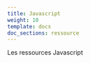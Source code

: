 ```yaml
---
title: Javascript
weight: 10
template: docs
doc_sections: ressource
---
```


Les ressources Javascript

